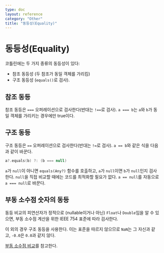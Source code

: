 ```yaml
---
type: doc
layout: reference
category: "Other"
title: "동등성(Equality)"
---
```


# 동등성(Equality)

코틀린에는 두 가지 종류의 동등성이 있다:

* 참조 동등성 (두 참조가 동일 객체를 가리킴)
* 구조 동등성 (`equals()`로 검사).

## 참조 동등

참조 동등은 `===` 오퍼레이션으로 검사한다(반대는 `!==`로 검사).
`a === b`는 `a`와 `b`가 동일 객체를 가리키는 경우에만 true이다.

## 구조 동등

구조 동등은 `==` 오퍼레이션으로 검사한다(반대는 `!=`로 검사).
`a == b`와 같은 식을 다음과 같이 바꾼다.

``` kotlin
a?.equals(b) ?: (b === null)
```

`a`가 `null`이 아니면 `equals(Any?)` 함수를 호출하고, `a`가 `null`이면 `b`가 `null`인지 검사한다.
`null`을 직접 비교할 때에는 코드를 최적화할 필요가 없다.
`a == null`를 자동으로 `a === null`로 바꾼다.

## 부동 소수점 숫자의 동등

동등 비교의 피연산자가 정적으로 (nullable이거나 아닌) `Float`나 `Double`임을 알 수 있으면,
부동 소수점 계산을 위한 IEEE 754 표준에 따라 검사한다.

이 외의 경우 구조 동등을 사용한다.
이는 표준을 따르지 않으므로 `NaN`는 그 자신과 같고, `-0.0`은 `0.0`과 같지 않다.

[부동 소수점 비교](basic-types.html#floating-point-numbers-comparison)를 참고한다.

